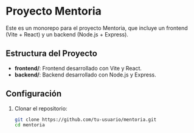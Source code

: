 # Proyecto Mentoria

Este es un monorepo para el proyecto Mentoria, que incluye un frontend (Vite + React) y un backend (Node.js + Express).

## Estructura del Proyecto

- **frontend/**: Frontend desarrollado con Vite y React.
- **backend/**: Backend desarrollado con Node.js y Express.

## Configuración

1. Clonar el repositorio:
   ```bash
   git clone https://github.com/tu-usuario/mentoria.git
   cd mentoria
   ```

